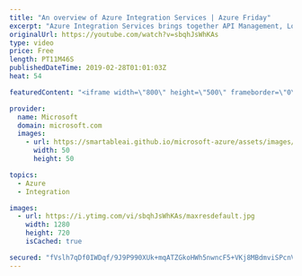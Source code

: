 ```yaml
---
title: "An overview of Azure Integration Services | Azure Friday"
excerpt: "Azure Integration Services brings together API Management, Logic Apps, Service Bus, and Event Grid as a reliable, scalable platform for integrating on-premises and cloud-based applications, data, and processes across your enterprise. [04:41] Demo Start   Azure Integration Services overview https://aka.ms/azfr/527/01"
originalUrl: https://youtube.com/watch?v=sbqhJsWhKAs
type: video
price: Free
length: PT11M46S
publishedDateTime: 2019-02-28T01:01:03Z
heat: 54

featuredContent: "<iframe width=\"800\" height=\"500\" frameborder=\"0\" src=\"https://www.youtube.com/embed/sbqhJsWhKAs\" allow=\"accelerometer; autoplay; encrypted-media; gyroscope; picture-in-picture\" allowfullscreen></iframe>"

provider:
  name: Microsoft
  domain: microsoft.com
  images:
    - url: https://smartableai.github.io/microsoft-azure/assets/images/organizations/microsoft.com-50x50.jpg
      width: 50
      height: 50

topics:
  - Azure
  - Integration

images:
  - url: https://i.ytimg.com/vi/sbqhJsWhKAs/maxresdefault.jpg
    width: 1280
    height: 720
    isCached: true

secured: "fVslh7qDf0IWDqf/9J9P990XUk+mqATZGkoHWh5nwncF5+VKj8MBdmviSPcnVWa1llyEmPWr4gXNWt50rUdWyyd4PnHdQb0c09e29LdB0ZFLH7xvzYVnn9a7jBg1b+yGQDfnFQ8jzbD3e0B2hPVHSivjkKOopn3ZhMYp77qKjtxMlgvRZRDbfwkvK0ilkGbGBNryYQvPLCCMTjDKa1eUJ/KZIGgleZ/4BrC7ddujhwRYKDWSnTapluLkzZAG9WVVIuM5fzxCqEWqQuXra5jvBmVrURoeSWCO8obTov5LIKfS77B8IJ4T4H1PkOSfG0al7e3TfKHu5LVH+Wgg4SqPSwlypSeuD8ulDjMQvkDtYdb54GAX1Dr398slG8t6woRHKLt8UXjvWqiFBIOu4lXis9M7bdT4CcEX8qSSZCLoWXY=;8xTKHfwLYfb23RYpCuHTcg=="
---
```


